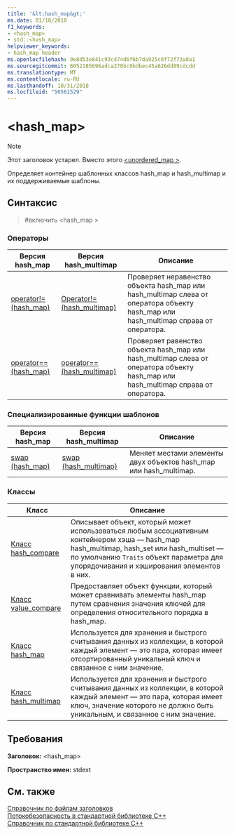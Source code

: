 ```yaml
---
title: '&lt;hash_map&gt;'
ms.date: 01/18/2018
f1_keywords:
- <hash_map>
- std::<hash_map>
helpviewer_keywords:
- hash_map header
ms.openlocfilehash: 9e8d53e841c93c474d6f6b7da925c8f72f73a8a1
ms.sourcegitcommit: 6052185696adca270bc9bdbec45a626dd89cdcdd
ms.translationtype: MT
ms.contentlocale: ru-RU
ms.lasthandoff: 10/31/2018
ms.locfileid: "50561529"
---
```

# <a name="lthashmapgt"></a>&lt;hash_map&gt;

> [!NOTE]
> Этот заголовок устарел. Вместо этого [ \<unordered_map >](unordered-map.md).

Определяет контейнер шаблонных классов hash_map и hash_multimap и их поддерживаемые шаблоны.

## <a name="syntax"></a>Синтаксис

> #<a name="include-hashmap"></a>включить \<hash_map >

### <a name="operators"></a>Операторы

|Версия hash_map|Версия hash_multimap|Описание|
|-----------------------|----------------------------|-----------------|
|[operator!= (hash_map)](hash-map-operators.md#op_neq)|[Operator!=(hash_multimap)](hash-map-operators.md#op_neq_mm)|Проверяет неравенство объекта hash_map или hash_multimap слева от оператора объекту hash_map или hash_multimap справа от оператора.|
|[ operator== (hash_map)](hash-map-operators.md#op_eq_eq)|[ operator== (hash_multimap)](hash-map-operators.md#op_eq_eq_mm)|Проверяет равенство объекта hash_map или hash_multimap слева от оператора объекту hash_map или hash_multimap справа от оператора.|

### <a name="specialized-template-functions"></a>Специализированные функции шаблонов

|Версия hash_map|Версия hash_multimap|Описание|
|-----------------------|----------------------------|-----------------|
|[swap (hash_map)](hash-map-class.md#swap)|[swap (hash_multimap)](hash-multimap-class.md#swap)|Меняет местами элементы двух объектов hash_map или hash_multimap.|

### <a name="classes"></a>Классы

|Класс|Описание|
|-|-|
|[Класс hash_compare](hash-compare-class.md)|Описывает объект, который может использоваться любым ассоциативным контейнером хэша — hash_map hash_multimap, hash_set или hash_multiset — по умолчанию `Traits` объект параметра для упорядочивания и хэширования элементов в них.|
|[Класс value_compare](value-compare-class.md)|Предоставляет объект функции, который может сравнивать элементы hash_map путем сравнения значения ключей для определения относительного порядка в hash_map.|
|[Класс hash_map](hash-map-class.md)|Используется для хранения и быстрого считывания данных из коллекции, в которой каждый элемент — это пара, которая имеет отсортированный уникальный ключ и связанное с ним значение.|
|[Класс hash_multimap](hash-multimap-class.md)|Используется для хранения и быстрого считывания данных из коллекции, в которой каждый элемент — это пара, которая имеет ключ, значение которого не должно быть уникальным, и связанное с ним значение.|

## <a name="requirements"></a>Требования

**Заголовок:** \<hash_map>

**Пространство имен:** stdext

## <a name="see-also"></a>См. также

[Справочник по файлам заголовков](cpp-standard-library-header-files.md)<br/>
[Потокобезопасность в стандартной библиотеке C++](thread-safety-in-the-cpp-standard-library.md)<br/>
[Справочник по стандартной библиотеке C++](cpp-standard-library-reference.md)

